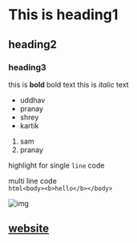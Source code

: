 # This is heading1 
## heading2
### heading3
this is **bold** bold text
this is *italic* text
- uddhav
- pranay
- shrey
- kartik
1. sam
2. pranay<br>

highlight for single `line` code

multi line code<br>
```html<body><b>hello</b></body>```

![img](chris.webp)

[website](https://www.youtube.com/watch?v=te20Ecm-Dq4)
---
